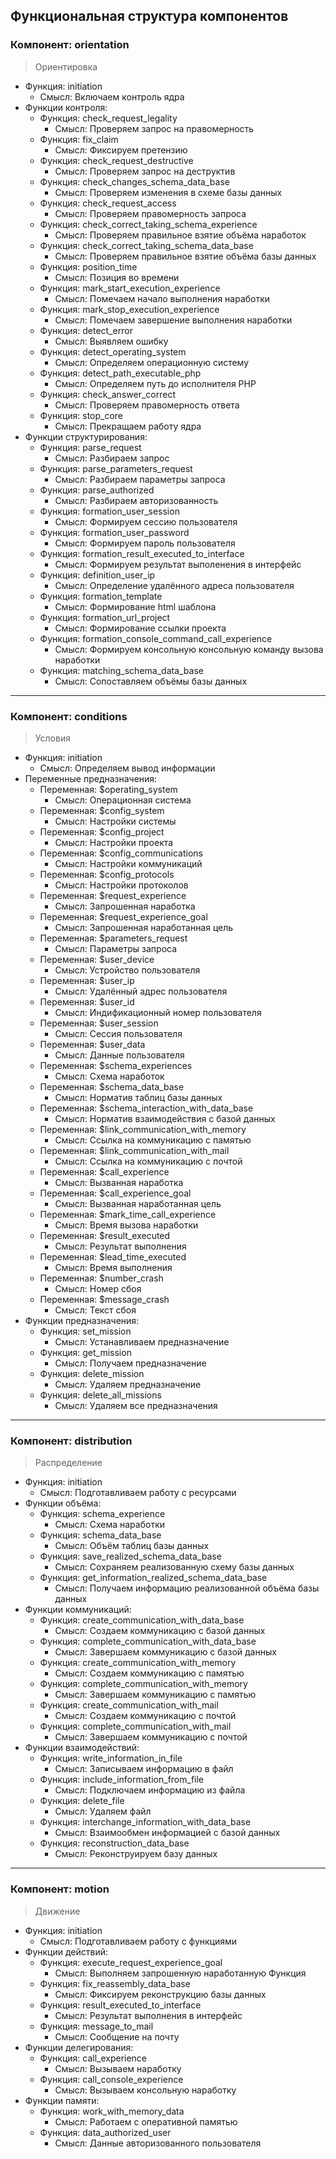 ## Функциональная структура компонентов

### Компонент: orientation
> Ориентировка 

  + Функция: initiation
    - Смысл: Включаем контроль ядра
  + Функции контроля:
      + Функция: check_request_legality
        - Смысл: Проверяем запрос на правомерность
      + Функция: fix_claim
        - Смысл: Фиксируем претензию
      + Функция: check_request_destructive
        - Смысл: Проверяем запрос на деструктив
      + Функция: check_changes_schema_data_base
        - Смысл: Проверяем изменения в схеме базы данных
      + Функция: check_request_access
        - Смысл: Проверяем правомерность запроса
      + Функция: check_correct_taking_schema_experience
        - Смысл: Проверяем правильное взятие объёма наработок
      + Функция: check_correct_taking_schema_data_base
        - Смысл: Проверяем правильное взятие объёма базы данных
      + Функция: position_time
        - Смысл: Позиция во времени
      + Функция: mark_start_execution_experience
        - Смысл: Помечаем начало выполнения наработки
      + Функция: mark_stop_execution_experience
        - Смысл: Помечаем завершение выполнения наработки
      + Функция: detect_error
        - Смысл: Выявляем ошибку
      + Функция: detect_operating_system
        - Смысл: Определяем операционную систему
      + Функция: detect_path_executable_php
        - Смысл: Определяем путь до исполнителя PHP
      + Функция: check_answer_correct
        - Смысл: Проверяем правомерность ответа
      + Функция: stop_core
        - Смысл: Прекращаем работу ядра
  + Функции структурирования:
      + Функция: parse_request
        - Смысл: Разбираем запрос
      + Функция: parse_parameters_request
        - Смысл: Разбираем параметры запроса
      + Функция: parse_authorized
        - Смысл: Разбираем авторизованность
      + Функция: formation_user_session
        - Смысл: Формируем сессию пользователя
      + Функция: formation_user_password
        - Смысл: Формируем пароль пользователя
      + Функция: formation_result_executed_to_interface
        - Смысл: Формируем результат выполенения в интерфейс
      + Функция: definition_user_ip
        - Смысл: Определение удалённого адреса пользователя
      + Функция: formation_template
        - Смысл: Формирование html шаблона
      + Функция: formation_url_project
        - Смысл: Формирование ссылки проекта
      + Функция: formation_console_command_call_experience
        - Смысл: Формируем консольную консольную команду вызова наработки
      + Функция: matching_schema_data_base
        - Смысл: Сопоставляем объёмы базы данных

<hr>

### Компонент: conditions
> Условия

  + Функция: initiation
    - Смысл: Определяем вывод информации
  + Переменные предназначения:
    + Переменная: $operating_system
      - Смысл: Операционная система
    + Переменная: $config_system
      - Смысл: Настройки системы
    + Переменная: $config_project
      - Смысл: Настройки проекта
    + Переменная: $config_communications
      - Смысл: Настройки коммуникаций
    + Переменная: $config_protocols
      - Смысл: Настройки протоколов
    + Переменная: $request_experience
      - Смысл: Запрошенная наработка
    + Переменная: $request_experience_goal
      - Смысл: Запрошенная наработанная цель
    + Переменная: $parameters_request
      - Смысл: Параметры запроса
    + Переменная: $user_device
      - Смысл: Устройство пользователя
    + Переменная: $user_ip
      - Смысл: Удалённый адрес пользователя
    + Переменная: $user_id
      - Смысл: Индификационный номер пользователя
    + Переменная: $user_session
      - Смысл: Сессия пользователя
    + Переменная: $user_data
      - Смысл: Данные пользователя
    + Переменная: $schema_experiences
      - Смысл: Схема наработок
    + Переменная: $schema_data_base
      - Смысл: Норматив таблиц базы данных
    + Переменная: $schema_interaction_with_data_base
      - Смысл: Норматив взаимодействия с базой данных
    + Переменная: $link_communication_with_memory
      - Смысл: Ссылка на коммуникацию с памятью
    + Переменная: $link_communication_with_mail
      - Смысл: Ссылка на коммуникацию с почтой
    + Переменная: $call_experience
      - Смысл: Вызванная наработка
    + Переменная: $call_experience_goal
      - Смысл: Вызванная наработанная цель
    + Переменная: $mark_time_call_experience
      - Смысл: Время вызова наработки
    + Переменная: $result_executed
      - Смысл: Результат выполнения
    + Переменная: $lead_time_executed
      - Смысл: Время выполнения
    + Переменная: $number_crash
      - Смысл: Номер сбоя
    + Переменная: $message_crash
      - Смысл: Текст сбоя
  + Функции предназначения:
    + Функция: set_mission
      - Смысл: Устанавливаем предназначение
    + Функция: get_mission
      - Смысл: Получаем предназначение
    + Функция: delete_mission
      - Смысл: Удаляем предназначение
    + Функция: delete_all_missions
      - Смысл: Удаляем все предназначения

<hr>

### Компонент: distribution
> Распределение

  + Функция: initiation
    - Смысл: Подготавливаем работу с ресурсами
  + Функции объёма:
    + Функция: schema_experience
      - Смысл: Схема наработки
    + Функция: schema_data_base
      - Смысл: Объём таблиц базы данных
    + Функция: save_realized_schema_data_base
      - Смысл: Сохраняем реализованную схему базы данных
    + Функция: get_information_realized_schema_data_base
      - Смысл: Получаем информацию реализованной объёма базы данных
  + Функции коммуникаций:
    + Функция: create_communication_with_data_base
      - Смысл: Создаем коммуникацию с базой данных
    + Функция: complete_communication_with_data_base
      - Смысл: Завершаем коммуникацию с базой данных
    + Функция: create_communication_with_memory
      - Смысл: Создаем коммуникацию с памятью
    + Функция: complete_communication_with_memory
      - Смысл: Завершаем коммуникацию с памятью
    + Функция: create_communication_with_mail
      - Смысл: Создаем коммуникацию с почтой
    + Функция: complete_communication_with_mail
      - Смысл: Завершаем коммуникацию с почтой
  + Функции взаимодействий:
    + Функция: write_information_in_file
      - Смысл: Записываем информацию в файл
    + Функция: include_information_from_file
      - Смысл: Подключаем информацию из файла
    + Функция: delete_file
      - Смысл: Удаляем файл
    + Функция: interchange_information_with_data_base
      - Смысл: Взаимообмен информацией с базой данных
    + Функция: reconstruction_data_base
      - Смысл: Реконструируем базу данных

<hr>

### Компонент: motion
> Движение

  + Функция: initiation
    - Смысл: Подготавливаем работу с функциями
  + Функции действий:
    + Функция: execute_request_experience_goal
      - Смысл: Выполняем запрошенную наработанную Функция
    + Функция: fix_reassembly_data_base
      - Смысл: Фиксируем реконструкцию базы данных
    + Функция: result_executed_to_interface
      - Смысл: Результат выполнения в интерфейс
    + Функция: message_to_mail
      - Смысл: Сообщение на почту
  + Функции делегирования:
    + Функция: call_experience
      - Смысл: Вызываем наработку
    + Функция: call_console_experience
      - Смысл: Вызываем консольную наработку
  + Функции памяти:
    + Функция: work_with_memory_data
      - Смысл: Работаем с оперативной памятью
    + Функция: data_authorized_user
      - Смысл: Данные авторизованного пользователя